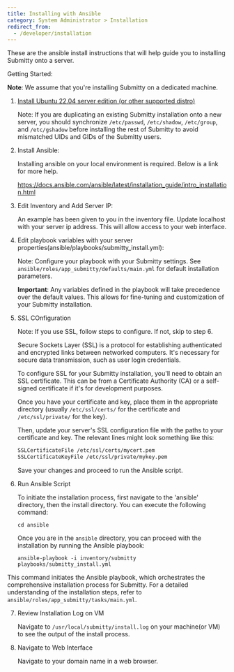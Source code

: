 ```yaml
---
title: Installing with Ansible
category: System Administrator > Installation
redirect_from:
  - /developer/installation
---
```


These are the ansible install instructions that will help guide you to installing Submitty onto a server.

Getting Started:

**Note**: We assume that you're installing Submitty on a dedicated machine.

1. [Install Ubuntu 22.04 server edition (or other supported distro)](/sysadmin/installation/server_os)

   Note: If you are duplicating an existing Submitty installation onto a new server, you should
   synchronize `/etc/passwd`, `/etc/shadow`, `/etc/group`, and `/etc/gshadow` before installing
   the rest of Submitty to avoid mismatched UIDs and GIDs of the Submitty users.

2. Install Ansible:
   
   Installing ansible on your local environment is required. Below is a link for more help.

   https://docs.ansible.com/ansible/latest/installation_guide/intro_installation.html


3. Edit Inventory and Add Server IP:

   An example has been given to you in the inventory file. Update localhost with your server ip address. This will allow access to your web interface. 

4. Edit playbook variables with your server properties(ansible/playbooks/submitty_install.yml):

   Note: Configure your playbook with your Submitty settings.  See `ansible/roles/app_submitty/defaults/main.yml` for default installation parameters. 

   **Important**: Any variables defined in the playbook will take precedence over the default values. This allows for fine-tuning and customization of your Submitty installation.

5. SSL COnfiguration

   Note: If you use SSL, follow steps to configure. If not, skip to step 6. 

   Secure Sockets Layer (SSL) is a protocol for establishing authenticated and encrypted links between networked computers. It's necessary for secure data transmission, such as user login credentials.

   To configure SSL for your Submitty installation, you'll need to obtain an SSL certificate. This can be from a Certificate Authority (CA) or a self-signed certificate if it's for development purposes.

   Once you have your certificate and key, place them in the appropriate directory (usually `/etc/ssl/certs/` for the certificate and `/etc/ssl/private/` for the key). 

   Then, update your server's SSL configuration file with the paths to your certificate and key. The relevant lines might look something like this:

   ```bash
   SSLCertificateFile /etc/ssl/certs/mycert.pem
   SSLCertificateKeyFile /etc/ssl/private/mykey.pem
   ```

   Save your changes and proceed to run the Ansible script.

6. Run Ansible Script

   To initiate the installation process, first navigate to the 'ansible' directory, then the install directory. You can execute the following command: 
   ```
   cd ansible
   ```
   
   Once you are in the `ansible` directory, you can proceed with the installation by running the Ansible playbook:

   ```
   ansible-playbook -i inventory/submitty playbooks/submitty_install.yml
   ```

This command initiates the Ansible playbook, which orchestrates the comprehensive installation process for Submitty. For a detailed understanding of the installation steps, refer to `ansible/roles/app_submitty/tasks/main.yml`.

7. Review Installation Log on VM

   Navigate to `/usr/local/submitty/install.log` on your machine(or VM) to see the output of the install process. 
   
8. Navigate to Web Interface

   Navigate to your domain name in a web browser. 
